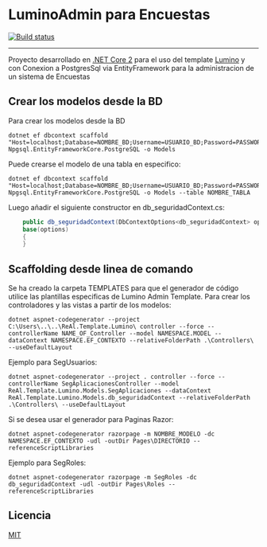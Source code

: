 # LuminoAdmin para Encuestas

[![Build status](https://ci.appveyor.com/api/projects/status/6x4u9stx309uk0ey?svg=true)](https://ci.appveyor.com/project/re_al_/real-template-lumino-postgresql)

---------------------------------------

Proyecto desarrollado en [.NET Core 2](https://www.microsoft.com/net/) para el uso del template [Lumino](https://medialoot.com/preview/lumino-premium/index.html) y con Conexion a PostgresSql via EntityFramework para la administracion de un sistema de Encuestas


## Crear los modelos desde la BD

Para crear los modelos desde la BD
~~~terminal
dotnet ef dbcontext scaffold "Host=localhost;Database=NOMBRE_BD;Username=USUARIO_BD;Password=PASSWORD_BD" Npgsql.EntityFrameworkCore.PostgreSQL -o Models
~~~

Puede crearse el modelo de una tabla en especifico:
~~~terminal
dotnet ef dbcontext scaffold "Host=localhost;Database=NOMBRE_BD;Username=USUARIO_BD;Password=PASSWORD_BD" Npgsql.EntityFrameworkCore.PostgreSQL -o Models --table NOMBRE_TABLA
~~~

Luego añadir el siguiente constructor en db_seguridadContext.cs:
~~~csharp
    public db_seguridadContext(DbContextOptions<db_seguridadContext> options) :  
    base(options)  
    {  
    }  
~~~

## Scaffolding desde linea de comando
Se ha creado la carpeta TEMPLATES para que el generador de código utilice las plantillas especificas de Lumino Admin Template.
Para crear los controladores y las vistas a partir de los modelos:
~~~terminal
dotnet aspnet-codegenerator --project C:\Users\..\..\ReAl.Template.Lumino\ controller --force --controllerName NAME_OF_Controller --model NAMESPACE.MODEL --dataContext NAMESPACE.EF_CONTEXTO --relativeFolderPath .\Controllers\ --useDefaultLayout
~~~

Ejemplo para SegUsuarios:
~~~terminal
dotnet aspnet-codegenerator --project . controller --force --controllerName SegAplicacionesController --model ReAl.Template.Lumino.Models.SegAplicaciones --dataContext ReAl.Template.Lumino.Models.db_seguridadContext --relativeFolderPath .\Controllers\ --useDefaultLayout
~~~

Si se desea usar el generador para Paginas Razor:
~~~terminal
dotnet aspnet-codegenerator razorpage -m NOMBRE_MODELO -dc NAMESPACE.EF_CONTEXTO -udl -outDir Pages\DIRECTORIO --referenceScriptLibraries
~~~

Ejemplo para SegRoles:
~~~terminal
dotnet aspnet-codegenerator razorpage -m SegRoles -dc db_seguridadContext -udl -outDir Pages\Roles --referenceScriptLibraries
~~~

## Licencia
[MIT](LICENSE)